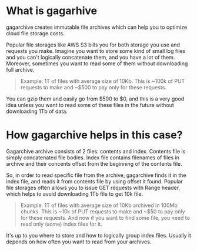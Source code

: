# What is gagarhive

gagarchive creates immutable file archives which can help you to optimize cloud file storage costs.

Popular file storages like AWS S3 bills you for both storage you use and requests you make. Imagine you want to store some kind of small log files and you can't logically concatenate them, and you have a lot of them. Moreover, sometimes you want to read some of them without downloading full archive.

> Example: 1T of files with average size of 10Kb. This is ~100k of PUT requests to make and ~$500 to pay only for these requests.

You can gzip them and easily go from $500 to $0, and this is a very good idea unless you want to read some of these files in the future without downloading 1Tb of data. 

# How gagarchive helps in this case?

Gagarchive archive consists of 2 files: contents and index. Contents file is simply concatenated file bodies. Index file contains filenames of files in archive and their concents offset from the beginning of the contents file.

So, in order to read specific file from the archive, gagarchive finds it in the index file, and reads it from contents file by using offset it found. Popular file storages often allows you to issue GET requests with Range header, which helps to avoid downloading 1Tb file to get 10k file.

> Example. 1T of files with average size of 10Kb archived in 100Mb chunks. This is ~10k of PUT requests to make and ~$50 to pay only for these requests. And now if you want to find some file, you need to read only (some) index files for it. 

It's up to you where to store and how to logically group index files. Usually it depends on how often you want to read from your archives.
